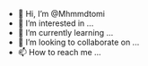 - 👋 Hi, I’m @Mhmmdtomi
- 👀 I’m interested in ...
- 🌱 I’m currently learning ...
- 💞️ I’m looking to collaborate on ...
- 📫 How to reach me ...

<!---
Mhmmdtomi/Mhmmdtomi is a ✨ special ✨ repository because its `README.md` (this file) appears on your GitHub profile.
You can click the Preview link to take a look at your changes.
--->
